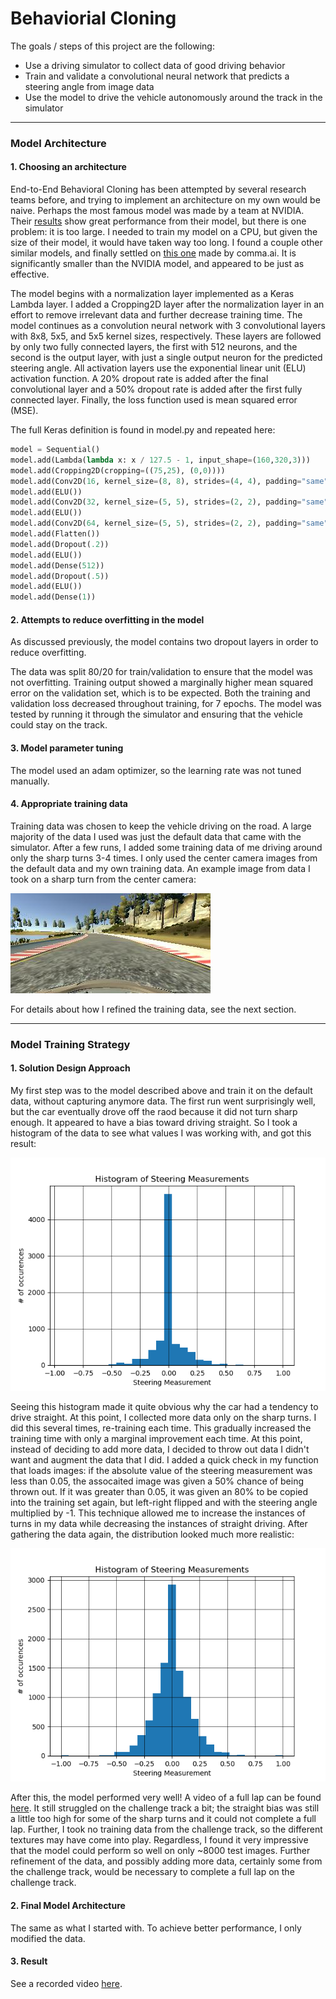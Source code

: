 # Behaviorial Cloning

The goals / steps of this project are the following:
* Use a driving simulator to collect data of good driving behavior 
* Train and validate a convolutional neural network that predicts a steering angle from image data
* Use the model to drive the vehicle autonomously around the track in the simulator




[//]: # (Image References)

[original]: ./image/original_data_histogram.png "Histogram of original data"
[final]: ./image/after_data_augmentation.png "After Data Augmentation"
[center]: ./image/center.jpg "Example Image from Car Center Camera"

---

### Model Architecture

#### 1. Choosing an architecture

End-to-End Behavioral Cloning has been attempted by several research teams before, and trying to implement an architecture on my own would be naive. Perhaps the most famous model was made by a team at NVIDIA. Their [results](https://arxiv.org/pdf/1604.07316.pdf) show great performance from their model, but there is one problem: it is too large. I needed to train my model on a CPU, but given the size of their model, it would have taken way too long. I found a couple other similar models, and finally settled on [this one](https://github.com/commaai/research) made by comma.ai. It is significantly smaller than the NVIDIA model, and appeared to be just as effective.

The model begins with a normalization layer implemented as a Keras Lambda layer. I added a Cropping2D layer after the normalization layer in an effort to remove irrelevant data and further decrease training time. The model continues as a convolution neural network with 3 convolutional layers with 8x8, 5x5, and 5x5 kernel sizes, respectively. These layers are followed by only two fully connected layers, the first with 512 neurons, and the second is the output layer, with just a single output neuron for the predicted steering angle. All activation layers use the exponential linear unit (ELU) activation function. A 20% dropout rate is added after the final convolutional layer and a 50% dropout rate is added after the first fully connected layer. Finally, the loss function used is mean squared error (MSE).

The full Keras definition is found in model.py and repeated here:

```python
model = Sequential()
model.add(Lambda(lambda x: x / 127.5 - 1, input_shape=(160,320,3)))
model.add(Cropping2D(cropping=((75,25), (0,0))))
model.add(Conv2D(16, kernel_size=(8, 8), strides=(4, 4), padding="same"))
model.add(ELU())
model.add(Conv2D(32, kernel_size=(5, 5), strides=(2, 2), padding="same"))
model.add(ELU())
model.add(Conv2D(64, kernel_size=(5, 5), strides=(2, 2), padding="same"))
model.add(Flatten())
model.add(Dropout(.2))
model.add(ELU())
model.add(Dense(512))
model.add(Dropout(.5))
model.add(ELU())
model.add(Dense(1))
```


#### 2. Attempts to reduce overfitting in the model

As discussed previously, the model contains two dropout layers in order to reduce overfitting. 

The data was split 80/20 for train/validation to ensure that the model was not overfitting. Training output showed a marginally higher mean squared error on the validation set, which is to be expected. Both the training and validation loss decreased throughout training, for 7 epochs. The model was tested by running it through the simulator and ensuring that the vehicle could stay on the track.

#### 3. Model parameter tuning

The model used an adam optimizer, so the learning rate was not tuned manually.

#### 4. Appropriate training data

Training data was chosen to keep the vehicle driving on the road. A large majority of the data I used was just the default data that came with the simulator. After a few runs, I added some training data of me driving around only the sharp turns 3-4 times. I only used the center camera images from the default data and my own training data. An example image from data I took on a sharp turn from the center camera:

![alt_text][center]

For details about how I refined the training data, see the next section. 

---

### Model Training Strategy

#### 1. Solution Design Approach

My first step was to the model described above and train it on the default data, without capturing anymore data. The first run went surprisingly well, but the car eventually drove off the raod because it did not turn sharp enough. It appeared to have a bias toward driving straight. So I took a histogram of the data to see what values I was working with, and got this result:

![alt_text][original]

Seeing this histogram made it quite obvious why the car had a tendency to drive straight. At this point, I collected more data only on the sharp turns. I did this several times, re-training each time. This gradually increased the training time with only a marginal improvement each time. At this point, instead of deciding to add more data, I decided to throw out data I didn't want and augment the data that I did. I added a quick check in my function that loads images: if the absolute value of the steering measurement was less than 0.05, the assocaited image was given a 50% chance of being thrown out. If it was greater than 0.05, it was given an 80% to be copied into the training set again, but left-right flipped and with the steering angle multiplied by -1. This technique allowed me to increase the instances of turns in my data while decreasing the instances of straight driving. After gathering the data again, the distribution looked much more realistic:

![alt_text][final]

After this, the model performed very well! A video of a full lap can be found [here](./run.mp4). It still struggled on the challenge track a bit; the straight bias was still a little too high for some of the sharp turns and it could not complete a full lap. Further, I took no training data from the challenge track, so the different textures may have come into play. Regardless, I found it very impressive that the model could perform so well on only ~8000 test images. Further refinement of the data, and possibly adding more data, certainly some from the challenge track, would be necessary to complete a full lap on the challenge track.


#### 2. Final Model Architecture
The same as what I started with. To achieve better performance, I only modified the data.

#### 3. Result
See a recorded video [here](./run.mp4).


